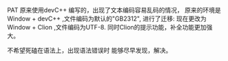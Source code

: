 PAT
原来使用devC++ 编写的，出现了文本编码容易乱码的情况，
原来的环境是Window + devC++ ,文件编码为默认的"GB2312",
进行了迁移:
现在更改为Window + Clion ,文件编码为UTF-8.
同时Clion的提示功能，补全功能更加强大。

不希望死磕在语法上，出现语法错误时 能够尽早发现，解决。